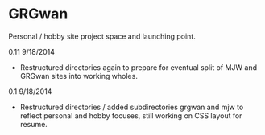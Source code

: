 GRGwan
======

Personal / hobby site project space and launching point.


0.11 9/18/2014
 - Restructured directories again to prepare for eventual split of MJW and
 GRGwan sites into working wholes.

0.1 9/18/2014
 - Restructured directories / added subdirectories grgwan and mjw to reflect personal and hobby focuses, still
 working on CSS layout for resume.